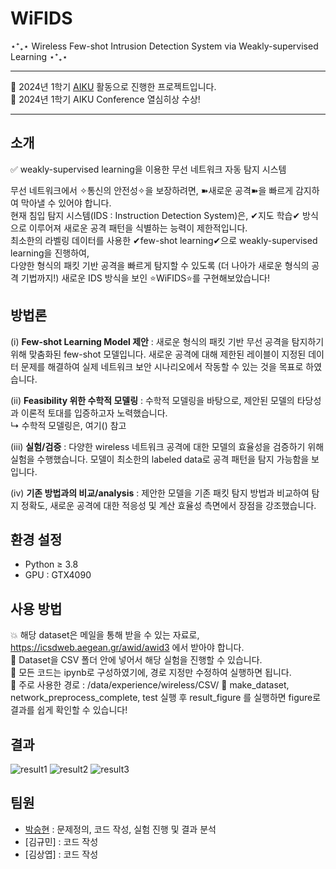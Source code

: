 # WiFIDS
⋆⁺₊⋆ Wireless Few-shot Intrusion Detection System via Weakly-supervised Learning ⋆⁺₊⋆

---

📢 2024년 1학기 [AIKU](https://github.com/AIKU-Official) 활동으로 진행한 프로젝트입니다. <br />
🎉 2024년 1학기 AIKU Conference 열심히상 수상!

---

## 소개

✅ weakly-supervised learning을 이용한 무선 네트워크 자동 탐지 시스템

무선 네트워크에서 ✧통신의 안전성✧을 보장하려면, ➽새로운 공격➽을 빠르게 감지하여 막아낼 수 있어야 합니다. <br />
현재 침입 탐지 시스템(IDS : Instruction Detection System)은, ✔지도 학습✔ 방식으로 이루어져 새로운 공격 패턴을 식별하는 능력이 제한적입니다. <br />
최소한의 라벨링 데이터를 사용한 ✔few-shot learning✔으로 weakly-supervised learning을 진행하여, <br />
다양한 형식의 패킷 기반 공격을 빠르게 탐지할 수 있도록 (더 나아가 새로운 형식의 공격 기법까지!) 새로운 IDS 방식을 보인 ⭐WiFIDS⭐를 구현해보았습니다!


## 방법론

(i) **Few-shot Learning Model 제안** : 새로운 형식의 패킷 기반 무선 공격을 탐지하기 위해 맞춤화된 few-shot 모델입니다. 새로운 공격에 대해 제한된 레이블이 지정된 데이터 문제를 해결하여 실제 네트워크 보안 시나리오에서 작동할 수 있는 것을 목표로 하였습니다. <br />

(ii) **Feasibility 위한 수학적 모델링** : 수학적 모델링을 바탕으로, 제안된 모델의 타당성과 이론적 토대를 입증하고자 노력했습니다. <br />
↳ 수학적 모델링은, 여기() 참고

(iii) **실험/검증** : 다양한 wireless 네트워크 공격에 대한 모델의 효율성을 검증하기 위해 실험을 수행했습니다. 모델이 최소한의 labeled data로 공격 패턴을 탐지 가능함을 보입니다. <br />

(iv) **기존 방법과의 비교/analysis** : 제안한 모델을 기존 패킷 탐지 방법과 비교하여 탐지 정확도, 새로운 공격에 대한 적응성 및 계산 효율성 측면에서 장점을 강조했습니다. <br />

## 환경 설정

- Python ≥ 3.8 
- GPU : GTX4090
  

## 사용 방법
💥 해당 dataset은 메일을 통해 받을 수 있는 자료로, https://icsdweb.aegean.gr/awid/awid3 에서 받아야 합니다. <br />
📁 Dataset을 CSV 폴더 안에 넣어서 해당 실험을 진행할 수 있습니다. <br />
🐍 모든 코드는 ipynb로 구성하였기에, 경로 지정만 수정하여 실행하면 됩니다. <br />
👀 주로 사용한 경로 : /data/experience/wireless/CSV/
🤍 make_dataset, network_preprocess_complete, test 실행 후 result_figure 를 실행하면 figure로 결과를 쉽게 확인할 수 있습니다! 

## 결과
![result1](https://github.com/seunghyun-24/WiFIDS/assets/98291947/33cc6a34-2139-4c20-9c2a-b1b065b83142)
![result2](https://github.com/seunghyun-24/WiFIDS/assets/98291947/091869ab-c888-4e0c-b291-0b842a22ad29)
![result3](https://github.com/seunghyun-24/WiFIDS/assets/98291947/1db11999-1ca2-4918-8b14-b680b49cfbe4)

## 팀원

- [박승현](https://github.com/seunghyun-24?tab=repositories) : 문제정의, 코드 작성, 실험 진행 및 결과 분석
- [김규민] : 코드 작성
- [김상엽] : 코드 작성 
